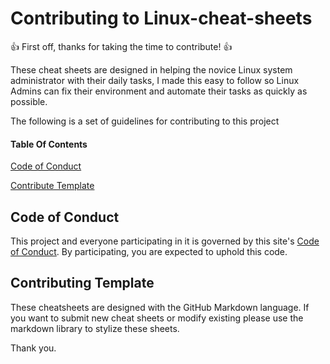 # Contributing to Linux-cheat-sheets

:+1: First off, thanks for taking the time to contribute! :+1:

These cheat sheets are designed in helping the novice Linux system administrator with their daily tasks, I made this easy to follow so Linux Admins can fix their environment and automate their tasks as quickly as possible.

The following is a set of guidelines for contributing to this project
#### Table Of Contents

[Code of Conduct](#code-of-conduct)

[Contribute Template](#contributing-template)

## Code of Conduct

This project and everyone participating in it is governed by this site's [Code of Conduct](CODE_OF_CONDUCT.md). By participating, you are expected to uphold this code.

## Contributing Template

These cheatsheets are designed with the GitHub Markdown language. If you want to submit new cheat sheets or modify existing please use the markdown library to stylize these sheets.

Thank you.

